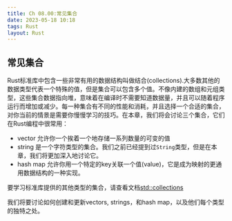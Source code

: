 ```yaml
---
title: Ch 08.00:常见集合
date: 2023-05-18 10:18
tags: Rust
layout: Rust
---
```

## 常见集合

Rust标准库中包含一些非常有用的数据结构叫做结合(collections).大多数其他的数据类型代表一个特殊的值，但是集合可以包含多个值。不像内建的数组和元组类型，这些集合数据指向堆，意味着在编译时不需要知道数据量，并且可以随着程序运行而增加或减少。每一种集合有不同的性能和消耗，并且选择一个合适的集合，对你当前的情景是需要你慢慢学习的技巧。在本章，我们将会讨论三个集合，它们在Rust编程中很常用：

* vector 允许你一个挨着一个地存储一系列数量的可变的值
* string 是一个字符类型的集合。我们之前已经提到过`String`类型，但是在本章，我们将更加深入地讨论它。
* hash map 允许你用一个特定的key关联一个值(value)，它是成为映射的更通用数据结构的一种实现。

要学习标准库提供的其他类型的集合，请查看文档[std::collections](https://doc.rust-lang.org/std/collections/index.html)

我们将要讨论如何创建和更新vectors, strings，和hash map，以及他们每个类型的独特之处。

